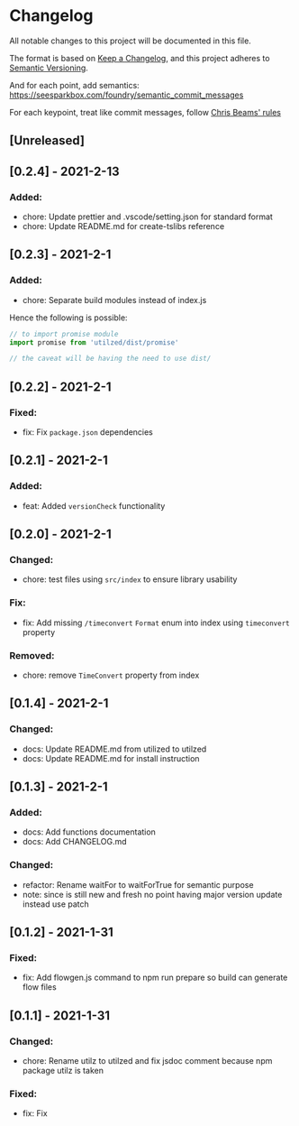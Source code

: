 # Changelog
All notable changes to this project will be documented in this file.

The format is based on [Keep a Changelog](https://keepachangelog.com/en/1.0.0/),
and this project adheres to [Semantic Versioning](https://semver.org/spec/v2.0.0.html).

And for each point, add semantics:
https://seesparkbox.com/foundry/semantic_commit_messages

For each keypoint, treat like commit messages, follow [Chris Beams' rules](https://chris.beams.io/posts/git-commit/)

## [Unreleased]

## [0.2.4] - 2021-2-13
### Added:
- chore: Update prettier and .vscode/setting.json for standard format
- chore: Update README.md for create-tslibs reference

## [0.2.3] - 2021-2-1
### Added:
- chore: Separate build modules instead of index.js

Hence the following is possible:
```javascript
// to import promise module
import promise from 'utilzed/dist/promise'

// the caveat will be having the need to use dist/
```
## [0.2.2] - 2021-2-1
### Fixed:
- fix: Fix `package.json` dependencies
## [0.2.1] - 2021-2-1
### Added:
- feat: Added `versionCheck` functionality
## [0.2.0] - 2021-2-1
### Changed:
- chore: test files using `src/index` to ensure library usability

### Fix:
- fix: Add missing `/timeconvert` `Format` enum into index using `timeconvert` property

### Removed:
- chore: remove `TimeConvert` property from index

## [0.1.4] - 2021-2-1
### Changed:
- docs: Update README.md from utilized to utilzed
- docs: Update README.md for install instruction
## [0.1.3] - 2021-2-1
### Added:
- docs: Add functions documentation
- docs: Add CHANGELOG.md

### Changed:
- refactor: Rename waitFor to waitForTrue for semantic purpose
- note: since is still new and fresh no point having major version update
  instead use patch
## [0.1.2] - 2021-1-31
### Fixed:
- fix: Add flowgen.js command to npm run prepare so build can generate flow files

## [0.1.1] - 2021-1-31
### Changed:
- chore: Rename utilz to utilzed and fix jsdoc comment because npm package utilz is taken

### Fixed:
- fix: Fix
